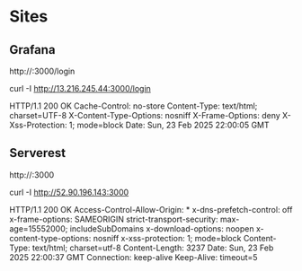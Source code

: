 # Sites

## Grafana

http://<IP PUBLICO>:3000/login

curl -I http://13.216.245.44:3000/login

HTTP/1.1 200 OK
Cache-Control: no-store
Content-Type: text/html; charset=UTF-8
X-Content-Type-Options: nosniff
X-Frame-Options: deny
X-Xss-Protection: 1; mode=block
Date: Sun, 23 Feb 2025 22:00:05 GMT

## Serverest

http://<IP PUBLICO>:3000

curl -I http://52.90.196.143:3000

HTTP/1.1 200 OK
Access-Control-Allow-Origin: *
x-dns-prefetch-control: off
x-frame-options: SAMEORIGIN
strict-transport-security: max-age=15552000; includeSubDomains
x-download-options: noopen
x-content-type-options: nosniff
x-xss-protection: 1; mode=block
Content-Type: text/html; charset=utf-8
Content-Length: 3237
Date: Sun, 23 Feb 2025 22:00:37 GMT
Connection: keep-alive
Keep-Alive: timeout=5
